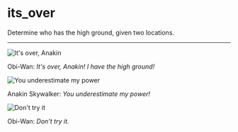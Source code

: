 # its_over
Determine who has the high ground, given two locations.

---
![It's over, Anakin](https://media.giphy.com/media/7JsEgDMrziuJd9fFY1/giphy.gif)

Obi-Wan: _It's over, Anakin! I have the high ground!_


![You underestimate my power](https://media.giphy.com/media/xTiIzRJvjSIBduY2ys/giphy.gif)

Anakin Skywalker: _You underestimate my power!_


![Don't try it](https://media.giphy.com/media/xTiIzzYsS5UeSANFbW/giphy.gif)

Obi-Wan: _Don't try it._
